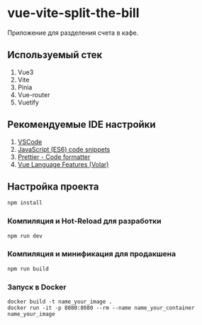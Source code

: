 # vue-vite-split-the-bill

Приложение для разделения счета в кафе.

## Используемый стек
1. Vue3
2. Vite
3. Pinia
4. Vue-router
5. Vuetify

## Рекомендуемые IDE настройки 

1. [VSCode](https://code.visualstudio.com/)
2. [JavaScript (ES6) code snippets](https://marketplace.visualstudio.com/items?itemName=xabikos.JavaScriptSnippets)
3. [Prettier - Code formatter](https://marketplace.visualstudio.com/items?itemName=esbenp.prettier-vscode)
4. [Vue Language Features (Volar)](https://marketplace.visualstudio.com/items?itemName=Vue.volar)

## Настройка проекта

```sh
npm install
```

### Компиляция и Hot-Reload для разработки

```sh
npm run dev
```

### Компиляция и минификация для продакшена

```sh
npm run build
```

### Запуск в Docker

```docker
docker build -t name_your_image .
docker run -it -p 8080:8080 --rm --name name_your_container name_your_image
```